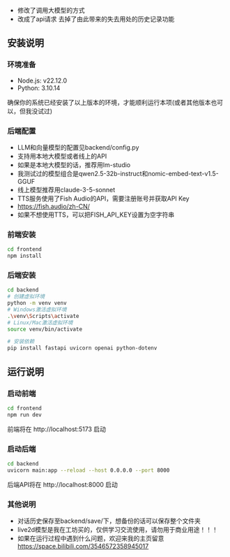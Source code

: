 - 修改了调用大模型的方式
- 改成了api请求
去掉了由此带来的失去用处的历史记录功能

## 安装说明

### 环境准备

- Node.js: v22.12.0
- Python: 3.10.14

确保你的系统已经安装了以上版本的环境，才能顺利运行本项(或者其他版本也可以，但我没试过)

### 后端配置
- LLM和向量模型的配置见backend/config.py
- 支持用本地大模型或者线上的API
- 如果是本地大模型的话，推荐用lm-studio
- 我测试过的模型组合是qwen2.5-32b-instruct和nomic-embed-text-v1.5-GGUF
- 线上模型推荐用claude-3-5-sonnet
- TTS服务使用了Fish Audio的API，需要注册账号并获取API Key
- https://fish.audio/zh-CN/
- 如果不想使用TTS，可以把FISH_API_KEY设置为空字符串


### 前端安装
```bash
cd frontend
npm install
```

### 后端安装
```bash
cd backend
# 创建虚拟环境
python -m venv venv
# Windows激活虚拟环境
.\venv\Scripts\activate
# Linux/Mac激活虚拟环境
source venv/bin/activate

# 安装依赖
pip install fastapi uvicorn openai python-dotenv
```

## 运行说明

### 启动前端
```bash
cd frontend
npm run dev
```
前端将在 http://localhost:5173 启动

### 启动后端
```bash
cd backend
uvicorn main:app --reload --host 0.0.0.0 --port 8000
```
后端API将在 http://localhost:8000 启动


### 其他说明
- 对话历史保存至backend/save/下，想备份的话可以保存整个文件夹
- live2d模型是我在工坊买的，仅供学习交流使用，请勿用于商业用途！！！
- 如果在运行过程中遇到什么问题，欢迎来我的主页留意 https://space.bilibili.com/3546572358945017

